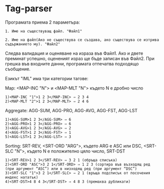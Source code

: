 # Tag-parser

Програмата приема 2 параметъра:

	1. Име на съществуващ файл. "Файл1"
	
	2. Име на файл(Ако не съществува се създава, ако съществува се изтрива съдържанието му). "Файл2"

Следва валидация и оценяване на израза във Файл1. Ако и двете преминат успешно, оцененият израз ще бъде записан във Файл2.
При грешка във входните данни, програмата отпечатва подходящо съобщение.

Езикът "IML" има три категории тагове:

Map: <MAP-INC "N"> и <MAP-MLT "N"> където N е дробно число

	1)<MAP-INC "1">1 2 3</MAP-INC> ⇒ 2 3 4
	2)<MAP-MLT "2">1 2 3</MAP-MLT> ⇒ 2 4 6

Aggregate: AGG-SUM, AGG-PRO, AGG-AVG, AGG-FST, AGG-LST
	
	1)<AGG-SUM>1 2 3</AGG-SUM> ⇒ 6
	2)<AGG-PRO>1 2 3</AGG-PRO> ⇒ 6
	3)<AGG-AVG>1 2 3</AGG-AVG> ⇒ 2
	4)<AGG-FST>1 2 3</AGG-FST> ⇒ 1
	5)<AGG-LST>1 2 3</AGG-LST> ⇒ 3

Sorting: SRT-REV, <SRT-ORD "ARG">, където ARG е ASC или DSC, <SRT-SLC "N">, където N е положително цяло число, SRT-DST
	
	1)<SRT-REV>1 2 3</SRT-REV> ⇒ 3 2 1 (обръща списъка)
	2)<SRT-ORD "ASC">3 2 1</SRT-ORD> ⇒ 1 2 3 (сортира във възходящ ред (при аргумент “ASC”) или в низходящ ред (при аргумент “DSC”)
	3)<SRT-SLC "1">3 2 1</SRT-SLC> ⇒ 2 1 (връща подсписък от посочения индекс нататък)
	4)<SRT-DST>4 8 4 3</SRT-DST> ⇒ 4 8 3 (премахва дубликати)
